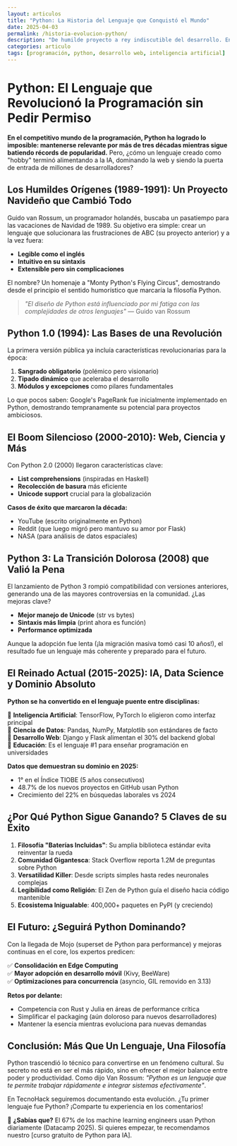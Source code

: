 ```yaml
---
layout: articulos  
title: "Python: La Historia del Lenguaje que Conquistó el Mundo"  
date: 2025-04-03  
permalink: /historia-evolucion-python/  
description: "De humilde proyecto a rey indiscutible del desarrollo. En TecnoHack revelamos la fascinante historia de Python, sus claves de éxito y por qué sigue siendo la opción #1 en 2025."  
categories: articulo  
tags: [programación, python, desarrollo web, inteligencia artificial]  
---
```


# Python: El Lenguaje que Revolucionó la Programación sin Pedir Permiso

**En el competitivo mundo de la programación, Python ha logrado lo imposible: mantenerse relevante por más de tres décadas mientras sigue batiendo récords de popularidad.** Pero, ¿cómo un lenguaje creado como "hobby" terminó alimentando a la IA, dominando la web y siendo la puerta de entrada de millones de desarrolladores?

## Los Humildes Orígenes (1989-1991): Un Proyecto Navideño que Cambió Todo

Guido van Rossum, un programador holandés, buscaba un pasatiempo para las vacaciones de Navidad de 1989. Su objetivo era simple: crear un lenguaje que solucionara las frustraciones de ABC (su proyecto anterior) y a la vez fuera:

- **Legible como el inglés**
- **Intuitivo en su sintaxis**
- **Extensible pero sin complicaciones**

El nombre? Un homenaje a "Monty Python's Flying Circus", demostrando desde el principio el sentido humorístico que marcaría la filosofía Python.

> *"El diseño de Python está influenciado por mi fatiga con las complejidades de otros lenguajes"* — Guido van Rossum

## Python 1.0 (1994): Las Bases de una Revolución

La primera versión pública ya incluía características revolucionarias para la época:

1. **Sangrado obligatorio** (polémico pero visionario)
2. **Tipado dinámico** que aceleraba el desarrollo
3. **Módulos y excepciones** como pilares fundamentales

Lo que pocos saben: Google's PageRank fue inicialmente implementado en Python, demostrando tempranamente su potencial para proyectos ambiciosos.

## El Boom Silencioso (2000-2010): Web, Ciencia y Más

Con Python 2.0 (2000) llegaron características clave:
- **List comprehensions** (inspiradas en Haskell)
- **Recolección de basura** más eficiente
- **Unicode support** crucial para la globalización

**Casos de éxito que marcaron la década:**
- YouTube (escrito originalmente en Python)
- Reddit (que luego migró pero mantuvo su amor por Flask)
- NASA (para análisis de datos espaciales)

## Python 3: La Transición Dolorosa (2008) que Valió la Pena

El lanzamiento de Python 3 rompió compatibilidad con versiones anteriores, generando una de las mayores controversias en la comunidad. ¿Las mejoras clave?

- **Mejor manejo de Unicode** (str vs bytes)
- **Sintaxis más limpia** (print ahora es función)
- **Performance optimizada**

Aunque la adopción fue lenta (¡la migración masiva tomó casi 10 años!), el resultado fue un lenguaje más coherente y preparado para el futuro.

## El Reinado Actual (2015-2025): IA, Data Science y Dominio Absoluto

**Python se ha convertido en el lenguaje puente entre disciplinas:**

🔹 **Inteligencia Artificial**: TensorFlow, PyTorch lo eligieron como interfaz principal  
🔹 **Ciencia de Datos**: Pandas, NumPy, Matplotlib son estándares de facto  
🔹 **Desarrollo Web**: Django y Flask alimentan el 30% del backend global  
🔸 **Educación**: Es el lenguaje #1 para enseñar programación en universidades  

**Datos que demuestran su dominio en 2025:**
- 1° en el Índice TIOBE (5 años consecutivos)
- 48.7% de los nuevos proyectos en GitHub usan Python
- Crecimiento del 22% en búsquedas laborales vs 2024

## ¿Por Qué Python Sigue Ganando? 5 Claves de su Éxito

1. **Filosofía "Baterías Incluidas"**: Su amplia biblioteca estándar evita reinventar la rueda
2. **Comunidad Gigantesca**: Stack Overflow reporta 1.2M de preguntas sobre Python
3. **Versatilidad Killer**: Desde scripts simples hasta redes neuronales complejas
4. **Legibilidad como Religión**: El Zen de Python guía el diseño hacia código mantenible
5. **Ecosistema Inigualable**: 400,000+ paquetes en PyPI (y creciendo)

## El Futuro: ¿Seguirá Python Dominando?

Con la llegada de Mojo (superset de Python para performance) y mejoras continuas en el core, los expertos predicen:

✅ **Consolidación en Edge Computing**  
✅ **Mayor adopción en desarrollo móvil** (Kivy, BeeWare)  
✅ **Optimizaciones para concurrencia** (asyncio, GIL removido en 3.13)  

**Retos por delante:**
- Competencia con Rust y Julia en áreas de performance crítica
- Simplificar el packaging (aún doloroso para nuevos desarrolladores)
- Mantener la esencia mientras evoluciona para nuevas demandas

## Conclusión: Más Que Un Lenguaje, Una Filosofía

Python trascendió lo técnico para convertirse en un fenómeno cultural. Su secreto no está en ser el más rápido, sino en ofrecer el mejor balance entre poder y productividad. Como dijo Van Rossum: *"Python es un lenguaje que te permite trabajar rápidamente e integrar sistemas efectivamente"*.

En TecnoHack seguiremos documentando esta evolución. ¿Tu primer lenguaje fue Python? ¡Comparte tu experiencia en los comentarios!

📌 **¿Sabías que?** El 67% de los machine learning engineers usan Python diariamente (Datacamp 2025). Si quieres empezar, te recomendamos nuestro [curso gratuito de Python para IA]. 